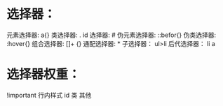# 选择器：

元素选择器: a{}
类选择器: .
id 选择器: #
伪元素选择器: ::befor{}
伪类选择器: :hover{}
组合选择器: []+ {}
通配选择器: \*
子选择器： ul>li
后代选择器： li a

# 选择器权重：

!important
行内样式
id
类
其他
